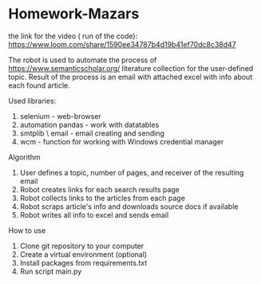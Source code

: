 # Homework-Mazars
the link for the video ( run of the code): https://www.loom.com/share/1590ee34787b4d19b41ef70dc8c38d47

The robot is used to automate the process of https://www.semanticscholar.org/ literature collection for the user-defined topic. Result of the process is an email with attached excel with info about each found article.

Used libraries:
1. selenium - web-browser
2. automation pandas - work with datatables
3. smtplib \ email - email creating and sending
4. wcm - function for working with Windows credential manager 

Algorithm 
1. User defines a topic, number of pages, and receiver of the resulting email 
2. Robot creates links for each search results page 
3. Robot collects links to the articles from each page 
4. Robot scraps article's info and downloads source docs if available 
5. Robot writes all info to excel and sends email 

How to use
1. Clone git repository to your computer 
2. Create a virtual environment (optional) 
3. Install packages from requirements.txt 
4. Run script main.py
